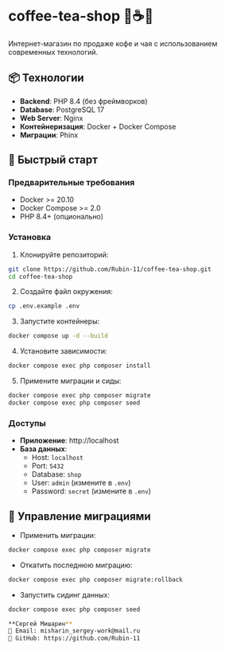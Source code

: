 # coffee-tea-shop 🛒☕🍵

Интернет-магазин по продаже кофе и чая с использованием современных технологий.

## 📦 Технологии

- **Backend**: PHP 8.4 (без фреймворков)
- **Database**: PostgreSQL 17
- **Web Server**: Nginx
- **Контейнеризация**: Docker + Docker Compose
- **Миграции**: Phinx

## 🚀 Быстрый старт

### Предварительные требования

- Docker >= 20.10
- Docker Compose >= 2.0
- PHP 8.4+ (опционально)

### Установка

1. Клонируйте репозиторий:
```bash
git clone https://github.com/Rubin-11/coffee-tea-shop.git
cd coffee-tea-shop
```

2. Создайте файл окружения:
```bash
cp .env.example .env
```

3. Запустите контейнеры:
```bash
docker compose up -d --build
```

4. Установите зависимости:
```bash
docker compose exec php composer install
```

5. Примените миграции и сиды:
```bash
docker compose exec php composer migrate
docker compose exec php composer seed
```

### Доступы

- **Приложение**: http://localhost
- **База данных**: 
  - Host: `localhost`
  - Port: `5432`
  - Database: `shop`
  - User: `admin` (измените в `.env`)
  - Password: `secret` (измените в `.env`)


## 🔄 Управление миграциями

- Применить миграции:
```bash
docker compose exec php composer migrate
```

- Откатить последнюю миграцию:
```bash
docker compose exec php composer migrate:rollback
```

- Запустить сидинг данных:
```bash
docker compose exec php composer seed

**Сергей Мишарин**  
📧 Email: misharin_sergey-work@mail.ru
💼 GitHub: https://github.com/Rubin-11